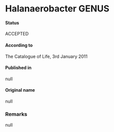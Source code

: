 Halanaerobacter GENUS
=======

#### Status
ACCEPTED

#### According to
The Catalogue of Life, 3rd January 2011

#### Published in
null

#### Original name
null

### Remarks
null